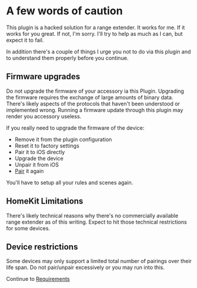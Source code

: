 # A few words of caution

This plugin is a hacked solution for a range extender. It works for me. If it works for you great. If not, I'm sorry. I'll try to help as much as I can, but expect it to fail.

In addition there's a couple of things I urge you not to do via this plugin and to understand them properly before you continue.

## Firmware upgrades

Do not upgrade the firmware of your accessory ia this Plugin. Upgrading the firmware requires the exchange of large amounts of binary data. There's likely aspects of the protocols that haven't been understood or implemented wrong. Running a firmware update through this plugin may render you accessory useless.

If you really need to upgrade the firmware of the device:

- Remove it from the plugin configuration
- Reset it to factory settings
- Pair it to iOS directly
- Upgrade the device
- Unpair it from iOS
- [Pair](pairing/pairing.md) it again

You'll have to setup all your rules and scenes again.

## HomeKit Limitations

There's likely technical reasons why there's no commercially available range extender as of this writing. Expect to hit those technical restrictions for some devices.

## Device restrictions

Some devices may only support a limited total number of pairings over their life span. Do not pair/unpair excessively or you may run into this.

Continue to [Requirements](requirements.md)